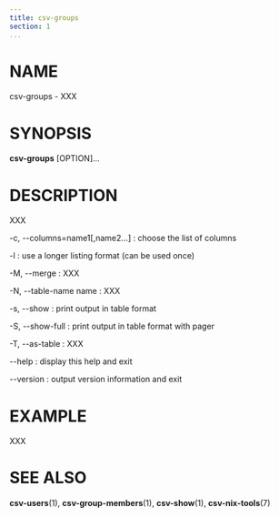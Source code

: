 ```yaml
---
title: csv-groups
section: 1
...
```


# NAME #

csv-groups - XXX

# SYNOPSIS #

**csv-groups** [OPTION]...

# DESCRIPTION #

XXX

-c, --columns=name1[,name2...]
:   choose the list of columns

-l
:   use a longer listing format (can be used once)

-M, --merge
:   XXX

-N, --table-name name
:   XXX

-s, --show
:   print output in table format

-S, --show-full
:   print output in table format with pager

-T, --as-table
:   XXX

--help
:   display this help and exit

--version
:   output version information and exit

# EXAMPLE #

XXX

# SEE ALSO #

**csv-users**(1), **csv-group-members**(1), **csv-show**(1), **csv-nix-tools**(7)
